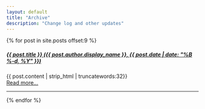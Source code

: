 ```yaml
---
layout: default
title: "Archive"
description: "Change log and other updates"
---
```


<section class="hero-section over-curve pt-5 py-md-5">
    <div class="container">
        <div class="hero-content-holder z-index-10 position-relative">
            {% for post in site.posts offset:9 %}
            <div class="post-preview">
                <a href="{{ post.url | prepend: site.baseurl }}">
                    <h5 class="post-title">
                        {{ post.title }} (<em>{{ post.author.display_name }}, {{ post.date | date: "%B %-d, %Y" }}</em>)
                    </h5>
                </a>
                <p>
                    {{ post.content | strip_html | truncatewords:32}}
                    <br>
                    <a href="{{ post.url }}">Read more...</a>
                </p>
            </div>
            <hr>
            {% endfor %}
        </div>
    </div><!--//container-->
</section><!--//hero-section-->   
        